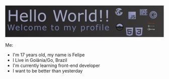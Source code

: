 ![banner](banner.jpeg)

Me:
* I'm 17 years old, my name is Felipe
* I Live in Goiânia/Go, Brazil
* I'm currently learning front-end developer
* I want to be better than yesterday
